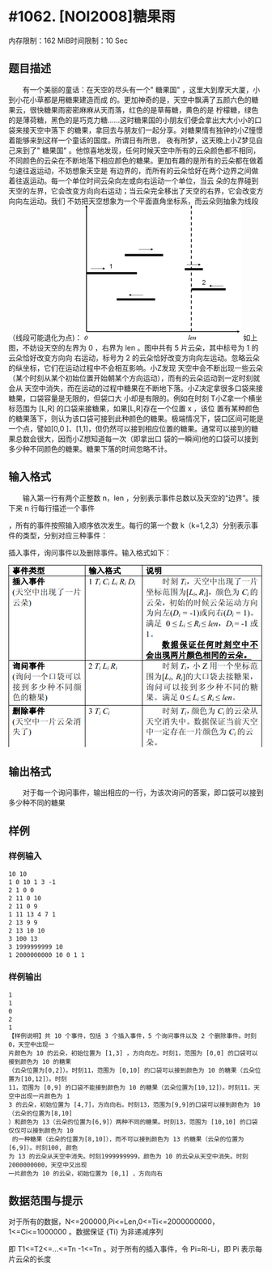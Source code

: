 # #1062. [NOI2008]糖果雨

内存限制：162 MiB时间限制：10 Sec

## 题目描述

　　有一个美丽的童话：在天空的尽头有一个" 糖果国" ，这里大到摩天大厦，小到小花小草都是用糖果建造而成
的。更加神奇的是，天空中飘满了五颜六色的糖果云，很快糖果雨密密麻麻从天而落，红色的是草莓糖，黄色的是
柠檬糖，绿色的是薄荷糖，黑色的是巧克力糖&hellip;&hellip;这时糖果国的小朋友们便会拿出大大小小的口袋来接天空中落下
的糖果，拿回去与朋友们一起分享。对糖果情有独钟的小Z憧憬着能够来到这样一个童话的国度。所谓日有所思，
夜有所梦，这天晚上小Z梦见自己来到了" 糖果国" 。他惊喜地发现，任何时候天空中所有的云朵颜色都不相同，
不同颜色的云朵在不断地落下相应颜色的糖果。更加有趣的是所有的云朵都在做着匀速往返运动，不妨想象天空是
有边界的，而所有的云朵恰好在两个边界之间做着往返运动。每一个单位时间云朵向左或向右运动一个单位，当云
朵的左界碰到天空的左界，它会改变方向向右运动；当云朵完全移出了天空的右界，它会改变方向向左运动。我们
不妨把天空想象为一个平面直角坐标系，而云朵则抽象为线段（线段可能退化为点)：
![](upload/201604/无标题.png)
如上图，不妨设天空的左界为 0 ，右界为 len 。图中共有 5 片云朵，其中标号为 1 的云朵恰好改变方向向
右运动，标号为 2 的云朵恰好改变方向向左运动。忽略云朵的纵坐标，它们在运动过程中不会相互影响。小Z发现
天空中会不断出现一些云朵（某个时刻从某个初始位置开始朝某个方向运动），而有的云朵运动到一定时刻就会从
天空中消失，而在运动的过程中糖果在不断地下落。小Z决定拿很多口袋来接糖果，口袋容量是无限的，但袋口大
小却是有限的。例如在时刻 T小Z拿一个横坐标范围为 [L,R] 的口袋来接糖果，如果[L,R]存在一个位置 x ，该位
置有某种颜色的糖果落下，则认为该口袋可接到此种颜色的糖果。极端情况下，袋口区间可能是一个点，譬如[0,0
]、[1,1]，但仍然可以接到相应位置的糖果。通常可以接到的糖果总数会很大，因而小Z想知道每一次（即拿出口
袋的一瞬间)他的口袋可以接到多少种不同颜色的糖果。糖果下落的时间忽略不计。

## 输入格式

　　输入第一行有两个正整数 n，len ，分别表示事件总数以及天空的&ldquo;边界&rdquo;。接下来 n 行每行描述一个事件

，所有的事件按照输入顺序依次发生。每行的第一个数 k（k=1,2,3）分别表示事件的类型，分别对应三种事件：

插入事件，询问事件以及删除事件。输入格式如下：

![](upload/201604/fff.png)

## 输出格式

　　对于每一个询问事件，输出相应的一行，为该次询问的答案，即口袋可以接到多少种不同的糖果

## 样例

### 样例输入

    
    10 10
    1 0 10 1 3 -1
    2 1 0 0
    2 11 0 10
    2 11 0 9
    1 11 13 4 7 1
    2 13 9 9
    2 13 10 10
    3 100 13
    3 1999999999 10
    1 2000000000 10 0 1 1
    

### 样例输出

    
    1
    1
    0
    2
    1
    【样例说明】共 10 个事件，包括 3 个插入事件，5 个询问事件以及 2 个删除事件。时刻0，天空中出现一
    片颜色为 10 的云朵，初始位置为 [1,3] ，方向向左。时刻1，范围为 [0,0] 的口袋可以接到颜色为 10 的糖果
    （云朵位置为[0,2]）。时刻11，范围为 [0,10] 的口袋可以接到颜色为 10 的糖果（云朵位置为[10,12]）。时刻
    11，范围为 [0,9] 的口袋不能接到颜色为 10 的糖果（云朵位置为[10,12]）。时刻11，天空中出现一片颜色为 1
    3 的云朵，初始位置为 [4,7]，方向向右。时刻13，范围为[9,9]的口袋可以接到颜色为 10（云朵的位置为[8,10]
    ）和颜色为 13（云朵的位置为[6,9]）两种不同的糖果。时刻13，范围为 [10,10] 的口袋仅仅可以接到颜色为 10
     的一种糖果（云朵的位置为[8,10]），而不可以接到颜色为 13 的糖果（云朵的位置为[6,9]）。时刻100, 颜色
    为 13 的云朵从天空中消失。时刻1999999999，颜色为 10 的云朵从天空中消失。时刻2000000000，天空中又出现
    一片颜色为 10 的云朵，初始位置为 [0,1] ，方向向右
    

## 数据范围与提示

对于所有的数据，N<=200000,Pi<=Len,0<=Ti<=2000000000，1<=Ci<=1000000 。数据保证 {Ti} 为非递减序列

即 T1<=T2<=&hellip;<=Tn -1<=Tn 。对于所有的插入事件，令 Pi=Ri-Li，即 Pi 表示每片云朵的长度
